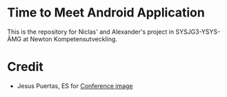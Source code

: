 # Time to Meet Android Application
This is the repository for Niclas' and Alexander's project in SYSJG3-YSYS-ÄMG at Newton Kompetensutveckling.

# Credit
* Jesus Puertas, ES for [Conference image](https://commons.wikimedia.org/w/index.php?curid=51349130)
